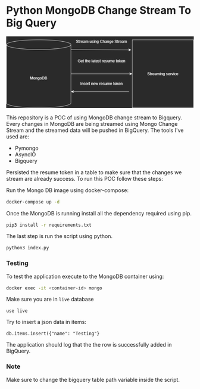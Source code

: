 # Python MongoDB Change Stream To Big Query

![architecture](./images/architecture.png)

This repository is a POC of using MongoDB change stream to Bigquery. Every changes in MongoDB are being streamed using Mongo Change Stream and the streamed data will be pushed in BigQuery. The tools I've used are:
- Pymongo
- AsyncIO
- Bigquery


Persisted the resume token in a table to make sure that the changes we stream are already success. To run this POC follow these steps:

Run the Mongo DB image using docker-compose:
```bash
docker-compose up -d
```

Once the MongoDB is running install all the dependency required using pip.
```bash
pip3 install -r requirements.txt
```

The last step is run the script using python.
```bash
python3 index.py
```


### Testing
To test the application execute to the MongoDB container using:
```bash
docker exec -it <container-id> mongo
```

Make sure you are in `live` database
```
use live
```

Try to insert a json data in items:
```
db.items.insert({"name": "Testing"}
```

The application should log that the the row is successfully added in BigQuery.


### Note
Make sure to change the bigquery table path variable inside the script.

